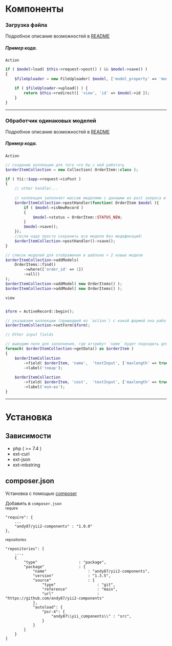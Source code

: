 
# Компоненты

### Загрузка файла

Подробное описание возможностей в [README](src/file_uploader/README.md)

##### Пример кода.
`Action`
```php
if ( $model>load( $this->request->post() ) && $model->save() )
{
    $fileUploader = new FileUploader( $model, ['model_property' => 'model_attr_key'], 'path/upload/dir' );

    if ( $fileUploader->upload() ) {
        return $this->redirect([ 'view', 'id' => $model->id ]);
    }
}
```

___

### Обработчик одинаковых моделей

Подробное описание возможностей в [README](src/collection/README.md)

##### Пример кода.

`Action`
```php
// создание коллекции для того что бы с ней работать
$orderItemCollection = new Collection( OrderItem::class );

if ( Yii::$app->request->isPost )
{
    // other handler...
    
    // коллекция заполняет массив моделями с данными из post запроса и вызывает `callBack` функцию
    $orderItemCollection->postHandler(function( OrderItem $model ){
        if ( $model->isNewRecord )
        {
            $model->status = OrderItem::STATUS_NEW;
        }
        $model->save();
    });
    //если надо просто сохранить все модели без модификаций:
    $orderItemCollection->postHandler()->save(); 
}

// список моделей для отображения в шаблоне + 2 новые модели
$orderItemCollection->addModels(
    OrderItems::find()
        ->where(['order_id' => 1])
        ->all()
);
$orderItemCollection->addModel( new OrderItems() );
$orderItemCollection->addModel( new OrderItems() );

```

`view`
```php

$form = ActiveRecord::begin();

// указываем коллекции (пришедшей из `action`) с какой формой она работает
$orderItemCollection->setForm($form);

// Other input fields 

// выводим поля для заполнения, где аттрибут `name` будет подходить для обработки классом `Collection` 
foreach( $orderItemCollection->getData() as $orderItem )
{
    $orderItemCollection
        ->field( $orderItem, 'name',  'textInput', ['maxlength' => true] ) //возвращает ActiveField
        ->label('товар');
        
    $orderItemCollection
        ->field( $orderItem, 'cost',  'textInput', ['maxlength' => true] )
        ->label('кол-во');
}
```
  
___
# Установка

## Зависимости
- php ( >= 7.4 )
- ext-curl
- ext-json
- ext-mbstring

## composer.json
Установка с помощью [composer](https://getcomposer.org/download/)

Добавить в `composer.json`  
<small>require</small>
```
"require": {
    ...
    "andy87/yii2-components" : "1.0.0"
},
```
<small>repositories</small>
```
"repositories": [
    ...,
    {
        "type"                  : "package",
        "package"               : {
            "name"                  : "andy87/yii2-components",
            "version"               : "1.3.5",
            "source"                : {
                "type"                  : "git",
                "reference"             : "main",
                "url"                   : "https://github.com/andy87/yii2-components"
            },
            "autoload": {
                "psr-4": {
                    "andy87\\yii_components\\" : "src",
                }
            }
        }
    }
]
```
